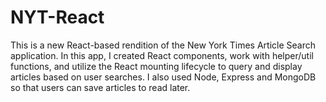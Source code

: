 # NYT-React
This is a new React-based rendition of the New York Times Article Search application. In this app, I created React components, work with helper/util functions, and utilize the React mounting lifecycle to query and display articles based on user searches. I also used Node, Express and MongoDB so that users can save articles to read later.
